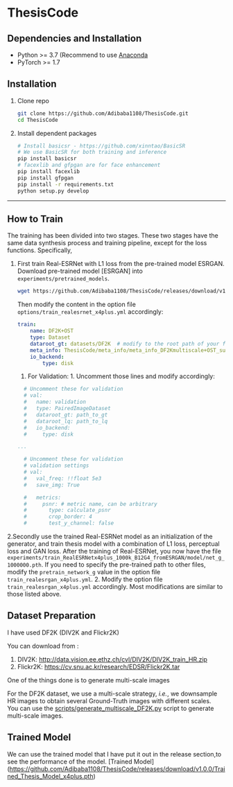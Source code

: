 # ThesisCode


##  Dependencies and Installation

- Python >= 3.7 (Recommend to use [Anaconda](https://www.anaconda.com/download/#linux)
- PyTorch >= 1.7
## Installation

1. Clone repo

    ```bash
    git clone https://github.com/Adibaba1108/ThesisCode.git
    cd ThesisCode
    ```

1. Install dependent packages

    ```bash
    # Install basicsr - https://github.com/xinntao/BasicSR
    # We use BasicSR for both training and inference
    pip install basicsr
    # facexlib and gfpgan are for face enhancement
    pip install facexlib
    pip install gfpgan
    pip install -r requirements.txt
    python setup.py develop
    ```

---

## How to Train
The training has been divided into two stages. These two stages have the same data synthesis process and training pipeline, except for the loss functions. Specifically,

1. First train Real-ESRNet with L1 loss from the pre-trained model ESRGAN.
Download pre-trained model [ESRGAN] into `experiments/pretrained_models`.
    ```bash
    wget https://github.com/Adibaba1108/ThesisCode/releases/download/v1.0.0/Trained_Thesis_Model_x4plus.pth -P experiments/pretrained_models
    ```

     Then modify the content in the option file `options/train_realesrnet_x4plus.yml` accordingly:
    ```yml
    train:
        name: DF2K+OST
        type: Dataset
        dataroot_gt: datasets/DF2K  # modify to the root path of your folder
        meta_info: ThesisCode/meta_info/meta_info_DF2Kmultiscale+OST_sub.txt
        io_backend:
            type: disk
    ```
   1. For Validation: 1. 
   Uncomment those lines and modify accordingly:
    ```yml
      # Uncomment these for validation
      # val:
      #   name: validation
      #   type: PairedImageDataset
      #   dataroot_gt: path_to_gt
      #   dataroot_lq: path_to_lq
      #   io_backend:
      #     type: disk

    ...

      # Uncomment these for validation
      # validation settings
      # val:
      #   val_freq: !!float 5e3
      #   save_img: True

      #   metrics:
      #     psnr: # metric name, can be arbitrary
      #       type: calculate_psnr
      #       crop_border: 4
      #       test_y_channel: false
    ```
    
2.Secondly use the trained Real-ESRNet model as an initialization of the generator, and train thesis model with a combination of L1 loss, perceptual loss and GAN loss.
     After the training of Real-ESRNet, you now have the file `experiments/train_RealESRNetx4plus_1000k_B12G4_fromESRGAN/model/net_g_1000000.pth`. If you need to specify the pre-trained path to other files, modify the `pretrain_network_g` value in the option file `train_realesrgan_x4plus.yml`.
2. Modify the option file `train_realesrgan_x4plus.yml` accordingly. Most modifications are similar to those listed above.

## Dataset Preparation

I have used DF2K (DIV2K and Flickr2K) 

You can download from :

1. DIV2K: http://data.vision.ee.ethz.ch/cvl/DIV2K/DIV2K_train_HR.zip
2. Flickr2K: https://cv.snu.ac.kr/research/EDSR/Flickr2K.tar

One of the things done is to generate multi-scale images

For the DF2K dataset, we use a multi-scale strategy, *i.e.*, we downsample HR images to obtain several Ground-Truth images with different scales. <br>
You can use the [scripts/generate_multiscale_DF2K.py](scripts/generate_multiscale_DF2K.py) script to generate multi-scale images. <br>

## Trained Model

We can use the trained model that I have put it out in the release section,to see the performance of the model.
[Trained Model] (https://github.com/Adibaba1108/ThesisCode/releases/download/v1.0.0/Trained_Thesis_Model_x4plus.pth)




